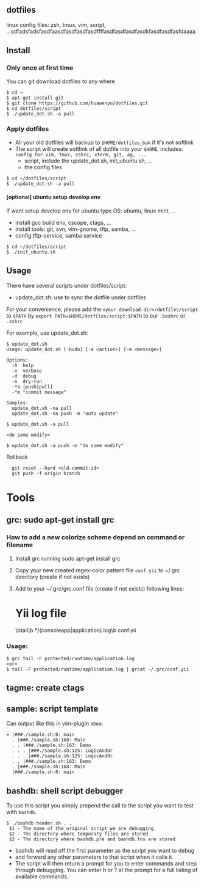 ## dotfiles

linux config files: zsh, tmux, vim, script, ...sdfadsfadsfasdfaasdfasdfasdfasdffffasdfasdfasdfasdkfasdfasdfasfdaaaa

## Install

### Only once at first time
You can git download dotfiles to any where
```Shell
$ cd ~
$ apt-get install git
$ git clone https://github.com/huawenyu/dotfiles.git
$ cd dotfiles/script
$ ./update_dot.sh -a pull
```

### Apply dotfiles

- All your old dotfiles will backup to `$HOME/dotfiles_bak` if it's not softlink
- The script will create softlink of all dotfile into your `$HOME`, includes: `config for vim, tmux, zshrc, xterm, git, ag, ...`
  * script, include the update_dot.sh, init_ubuntu.sh, ...
  * the config files

```Shell
$ cd ~/dotfiles/script
$ ./update_dot.sh -a pull
```

#### [optional] ubuntu setup develop env
If want setup develop env for ubuntu type OS: ubuntu, linux mint, ...
- install gcc build env, cscope, ctags, ...
- install tools: git, svn, vim-gnome, tftp, samba, ...
- config tftp-service, samba service

```Shell
$ cd ~/dotfiles/script
$ ./init_ubuntu.sh
```

## Usage

There have several scripts under dotfiles/script:
- update_dot.sh: use to sync the dotfile under dotfiles

For your convenience, please add the `<your-download-dir>/dotfiles/script` to `$PATH` by
`export PATH=$HOME/dotfiles/script:$PATH` to our `.bashrc` or `.zshrc`

For example, use update_dot.sh:
```Shell
$ update_dot.sh
Usage: update_dot.sh [-hvdn] [-a <action>] [-m <message>]

Options:
  -h  help
  -v  verbose
  -d  debug
  -n  dry-run
  -*a [push|pull]
  -*m "commit message"

Samples:
  update_dot.sh -na pull
  update_dot.sh -na push -m "auto update"

$ update_dot.sh -a pull

<do some modify>

$ update_dot.sh -a push -m "do some modify"
```

Rollback  
```Shell
  git reset --hard <old-commit-id>  
  git push -f origin branch  
```
# Tools

## grc: sudo apt-get install grc

### How to add a new colorize scheme depend on command or filename

1. Install grc running sudo apt-get install grc
2. Copy your new created regex-color pattern file `conf.yii` to ~/.grc directory (create if not exists)
3. Add to your ~/.grc/grc.conf file (create if not exists) following lines:

	# Yii log file
	\btail\b.*\/(consoleapp|application)\.log\b
	conf.yii

### Usage:

	$ grc tail -F protected/runtime/application.log
	<or>
	$ tail -F protected/runtime/application.log | grcat ~/.grc/conf.yii

## tagme: create ctags

## sample: script template

Can output like this in vim-plugin `VOom`:
```Code
= |###./sample.sh:0: main
  . |###./sample.sh:168: Main
  . . |###./sample.sh:163: Demo
  . . . |###./sample.sh:125: LogicAndOr
  . . . |###./sample.sh:125: LogicAndOr
  . . |###./sample.sh:163: Demo
  . |###./sample.sh:168: Main
  |###./sample.sh:0: main
```

## bashdb: shell script debugger

To use this script you simply prepend the call to the script you want to test with `bashdb`.
```Shell
$ ./bashdb header.sh . .
 $1 - The name of the original script we are debugging
 $2 - The directory where temporary files are stored
 $3 - The directory where bashdb.pre and bashdb.fns are stored
```
  - bashdb will read off the first parameter as the script you want to debug 
  - and forward any other parameters to that script when it calls it. 
  - The script will then return a prompt for you to enter commands and step through debugging. You can enter h or ? at the prompt for a full listing of available commands.
